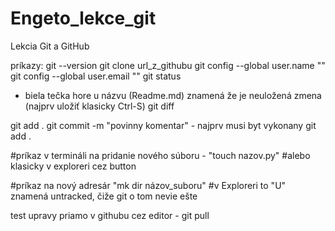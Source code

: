 # Engeto_lekce_git
Lekcia Git a GitHub

príkazy:
git --version
git clone url_z_githubu
git config --global user.name ""
git config --global user.email ""
git status
- biela tečka hore u názvu (Readme.md) znamená že je neuložená zmena (najprv uložiť klasicky Ctrl-S)
git diff

git add .
git commit -m "povinny komentar" - najprv musi byt vykonany git add .

#príkaz v termináli na pridanie nového súboru - "touch nazov.py"
#alebo klasicky v exploreri cez button

#príkaz na nový adresár "mk dir názov_suboru"
#v Exploreri to "U" znamená untracked, čiže git o tom nevie ešte

test upravy priamo v githubu cez editor - git pull
